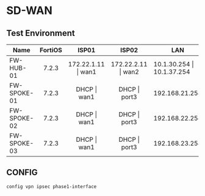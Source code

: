 # SD-WAN

## Test Environment

| Name        | FortiOS |        ISP01        |        ISP02        | LAN                        |
|-------------|:-------:|:-------------------:|:-------------------:|----------------------------|
| FW-HUB-01   |  7.2.3  | 172.22.1.11 \| wan1 | 172.22.2.11 \| wan2 | 10.1.30.254 \| 10.1.37.254 |
| FW-SPOKE-01 |  7.2.3  |     DHCP \| wan1    |    DHCP \| port3    | 192.168.21.254             |
| FW-SPOKE-02 |  7.2.3  |     DHCP \| wan1    |    DHCP \| port3    | 192.168.22.254             |
| FW-SPOKE-03 |  7.2.3  |     DHCP \| wan1    |    DHCP \| port3    | 192.168.23.254             |

## CONFIG

```
config vpn ipsec phase1-interface
```
